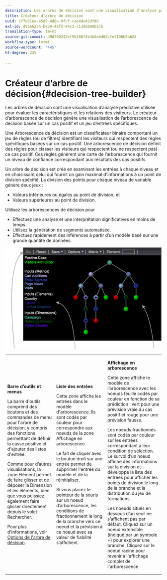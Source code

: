 ```yaml
---
description: Les arbres de décision sont une visualisation d’analyse prédictive utilisée pour évaluer les caractéristiques et les relations des visiteurs. Le créateur d’arborescence de décision génère une visualisation de l’arborescence de décision basée sur un cas positif et un jeu d’entrées spécifiques.
title: Créateur d’arbre de décision
uuid: 1f7e91ea-e5d9-4d8e-9fcf-cae4de42dfdd
exl-id: d93e6a34-be59-4af5-84c3-c13deb98b57b
translation-type: tm+mt
source-git-commit: d9df90242ef96188f4e4b5e6d04cfef196b0a628
workflow-type: tm+mt
source-wordcount: '445'
ht-degree: 23%

---
```


# Créateur d’arbre de décision{#decision-tree-builder}

Les arbres de décision sont une visualisation d’analyse prédictive utilisée pour évaluer les caractéristiques et les relations des visiteurs. Le créateur d’arborescence de décision génère une visualisation de l’arborescence de décision basée sur un cas positif et un jeu d’entrées spécifiques.

Une Arborescence de décision est un classificateur binaire comportant un jeu de règles (ou de filtres) identifiant les visiteurs qui respectent des règles spécifiques basées sur un cas positif. Une arborescence de décision définit des règles pour classer les visiteurs qui respectent (ou ne respectent pas) ce cas positif. Ces règles génèrent une carte de l’arborescence qui fournit un niveau de confiance correspondant aux résultats des cas positifs.

Un arbre de décision est créé en examinant les entrées à chaque niveau et en choisissant celui qui fournit un gain maximal d&#39;informations à un point de division spécifié. La division des points pour chaque niveau de variable génère deux jeux :

* Valeurs inférieures ou égales au point de division, et
* Valeurs supérieures au point de division.

Utilisez les arborescences de décision pour

* Effectuez une analyse et une interprétation significatives en moins de temps.
* Utilisez la génération de segments automatisée.
* Effectuez rapidement des inférences à partir d’un modèle basé sur une grande quantité de données.

![](assets/decision_tree_parts.png)

<table id="table_FCC5D63EF8A843D79B2338BD951025EA"> 
 <tbody> 
  <tr> 
   <td colname="col1"> <p><b>Barre d’outils et menus</b> </p> <p>La barre d'outils comprend des boutons et des commandes de menu pour l'arbre de décision, y compris des fonctions permettant de définir la casse positive et d'ajouter des listes d'entrée. </p> <p>Comme pour d’autres visualisations, la zone <span class="uicontrol"> Elément</span> permet de faire glisser et de déposer la Dimension et les éléments, bien que vous puissiez également faire glisser directement depuis le volet Rechercher. </p> <p>Pour plus d'informations, voir <a href="../../../../home/c-get-started/c-analysis-vis/c-decision-trees/c-decision-trees-menu.md#concept-bfc4e80651a243d3966cc770b205606c"> Options de l'arbre de décision</a>. </p> </td> 
   <td colname="col2"> <p><b>Liste des entrées</b> </p> <p>Cette zone affiche les entrées dans le modèle d'arborescence. Ils sont codés par couleur pour correspondre aux noeuds de la zone Affichage en arborescence. </p> <p>Le fait de cliquer avec le bouton droit sur une entrée permet de supprimer l'entrée du modèle et de la réinitialiser. </p> <p>Si vous placez le pointeur de la souris sur un noeud d’arborescence, les conditions de fractionnement le long de la branche vers ce noeud et la prévision à ce noeud avec sa valeur de fiabilité s’affichent. </p> </td> 
   <td colname="col3"> <p><b>Affichage en arborescence</b> </p> <p>Cette zone affiche le modèle de l’arborescence avec les noeuds feuille codés par couleur en fonction de sa prédiction : vert pour une prévision vraie du cas positif et rouge pour une prévision fausse. </p> <p>Les noeuds fractionnés sont codés par couleur sur les entrées correspondant à leur condition de sélection. Le survol d’un noeud affiche des informations sur la division et développe la liste des entrées pour afficher les points de division le long de la branche et la distribution du jeu de formations. </p> <p>Les noeuds situés en dessous d’un seuil ne s’affichent pas par défaut. Cliquez sur un noeud extensible (indiqué par un symbole +) pour explorer une branche. Cliquez sur le noeud racine pour revenir à l'affichage complet de l'arborescence. </p> </td> 
  </tr> 
 </tbody> 
</table>

<!-- <a id="section_E800327344194A6DBF37F273D8462E2A"></a> -->
